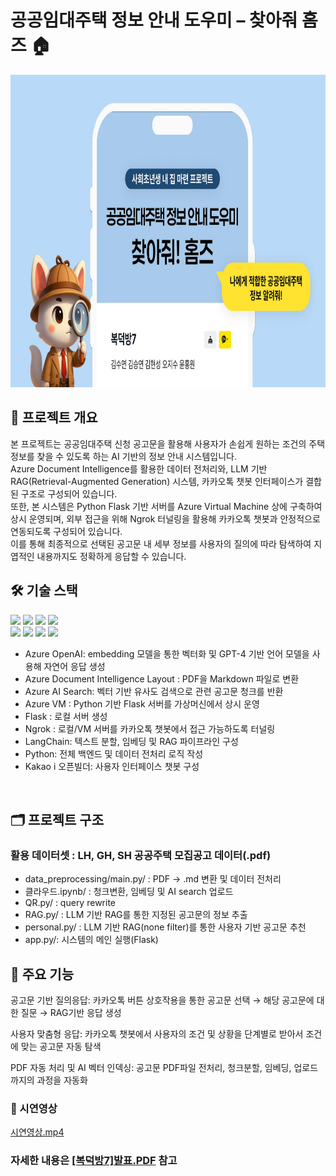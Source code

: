 # 공공임대주택 정보 안내 도우미 – 찾아줘 홈즈 🏠
<img src="/홈즈.png" width="800" height="500">

## 📌 프로젝트 개요
본 프로젝트는 공공임대주택 신청 공고문을 활용해 사용자가 손쉽게 원하는 조건의 주택 정보를 찾을 수 있도록 하는 AI 기반의 정보 안내 시스템입니다.<br/>
Azure Document Intelligence를 활용한 데이터 전처리와, LLM 기반 RAG(Retrieval-Augmented Generation) 시스템, 카카오톡 챗봇 인터페이스가 결합된 구조로 구성되어 있습니다.<br/>
또한, 본 시스템은 Python Flask 기반 서버를 Azure Virtual Machine 상에 구축하여 상시 운영되며, 외부 접근을 위해 Ngrok 터널링을 활용해 카카오톡 챗봇과 안정적으로 연동되도록 구성되어 있습니다.<br/>
이를 통해 최종적으로 선택된 공고문 내 세부 정보를 사용자의 질의에 따라 탐색하여 지엽적인 내용까지도 정확하게 응답할 수 있습니다.<br/>

## 🛠️ 기술 스택
<img src="https://img.shields.io/badge/Azure OpenAI-3050FF?style=flat-square&logo=OpenAI&logoColor=white"/> <img src="https://img.shields.io/badge/Azure Document Intelligence-3050FF?style=flat-square&logo=&logoColor=white"/> <img src="https://img.shields.io/badge/Azure AI Search-3050FF?style=flat-square&logo=&logoColor=white"/> <img src="https://img.shields.io/badge/Azure Virtual Machine-3050FF?style=flat-square&logo=&logoColor=white"/><br/>
<img src="https://img.shields.io/badge/flask-000000?style=flat-square&logo=flask&logoColor=white"/> <img src="https://img.shields.io/badge/LangChain-1C3C3C?style=flat-square&logo=langchain&logoColor=white"/> <img src="https://img.shields.io/badge/ngrok-1F1E37?style=flat-square&logo=ngrok&logoColor=white"/> <img src="https://img.shields.io/badge/Kakaotalk-FFCD00?style=flat-square&logo=kakaotalk&logoColor=white"/>

- Azure OpenAI: embedding 모델을 통한 벡터화 및 GPT-4 기반 언어 모델을 사용해 자연어 응답 생성
- Azure Document Intelligence Layout : PDF을 Markdown 파일로 변환
- Azure AI Search: 벡터 기반 유사도 검색으로 관련 공고문 청크를 반환
- Azure VM : Python 기반 Flask 서버를 가상머신에서 상시 운영
- Flask : 로컬 서버 생성
- Ngrok : 로컬/VM 서버를 카카오톡 챗봇에서 접근 가능하도록 터널링
- LangChain: 텍스트 분할, 임베딩 및 RAG 파이프라인 구성
- Python: 전체 백엔드 및 데이터 전처리 로직 작성
- Kakao i 오픈빌더: 사용자 인터페이스 챗봇 구성
<br/>

## 🗂️ 프로젝트 구조
### 활용 데이터셋 : LH, GH, SH 공공주택 모집공고 데이터(.pdf)
- data_preprocessing/main.py/ : PDF -> .md 변환 및 데이터 전처리
- 클라우드.ipynb/ : 청크변환, 임베딩 및 AI search 업로드
- QR.py/ : query rewrite
- RAG.py/ : LLM 기반 RAG를 통한 지정된 공고문의 정보 추출
- personal.py/ : LLM 기반 RAG(none filter)를 통한 사용자 기반 공고문 추천
- app.py/: 시스템의 메인 실행(Flask)

## 🎯 주요 기능

공고문 기반 질의응답:
카카오톡 버튼 상호작용을 통한 공고문 선택 → 해당 공고문에 대한 질문 → RAG기반 응답 생성

사용자 맞춤형 응답:
카카오톡 챗봇에서 사용자의 조건 및 상황을 단계별로 받아서 조건에 맞는 공고문 자동 탐색

PDF 자동 처리 및 AI 벡터 인덱싱:
공고문 PDF파일 전처리, 청크분할, 임베딩, 업로드까지의 과정을 자동화

### 🎥 시연영상 
[시연영상.mp4](https://github.com/hongwon1031/MS_AI_project_2/blob/main/%EC%8B%9C%EC%97%B0%EC%98%81%EC%83%81.mp4)
### 자세한 내용은 [[복덕방7]발표.PDF](https://github.com/hongwon1031/MS_AI_project_2/blob/main/%5B%EB%B3%B5%EB%8D%95%EB%B0%A97%5D%EB%B0%9C%ED%91%9C.pdf) 참고

